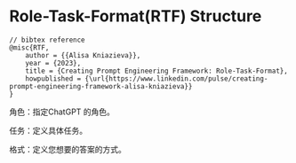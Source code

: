 # Role-Task-Format(RTF) Structure

```
// bibtex reference
@misc{RTF,
    author = {{Alisa Kniazieva}},
    year = {2023},
    title = {Creating Prompt Engineering Framework: Role-Task-Format},
    howpublished = {\url{https://www.linkedin.com/pulse/creating-prompt-engineering-framework-alisa-kniazieva}}    
}
```

角色：指定ChatGPT 的角色。

任务：定义具体任务。

格式：定义您想要的答案的方式。
